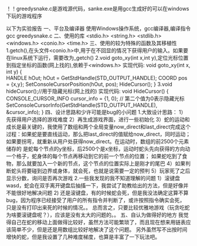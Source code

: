 ！！greedysnake.c是游戏源代码，sanke.exe是用gcc生成好的可以在windows下玩的游戏程序

以下为实验报告
一、平台及编译器
    使用Windows操作系统，gcc编译器,编译指令gcc greedysnake.c
二、使用的库
    <stdio.h> <string.h> <stdlib.h> <windows.h> <conio.h> <time.h>
三、使用的较为特殊的函数及其移植性
    1.getch(),在头文件<conio.h>中,用于在不回显的情况下获得用户的输入。如果要在linux系统下运行，需要改为_getch()
    2.void goto_xy(int x,int y),定位光标位置到指定坐标的函数(网上找的),依赖于<windows.h>
      实现代码:
      void goto_xy(int x, int y)
      {   
         HANDLE hOut;
         hOut = GetStdHandle(STD_OUTPUT_HANDLE);
         COORD pos = {x,y};
         SetConsoleCursorPosition(hOut, pos);
         HideCursor();
      } 
    3.void hideCursor();//用于隐藏光标(网上找的)
     实现代码:
      void HideCursor()
      {
         CONSOLE_CURSOR_INFO cursor_info = {1, 0};  // 第二个值为0表示隐藏光标
         SetConsoleCursorInfo(GetStdHandle(STD_OUTPUT_HANDLE), &cursor_info);
      }
四、设计思路和少许可能是bug的小问题
    1.大致设计思路：
      1）先获得用户选择的游戏难度
      2）再生成游戏界面，进行一些初始化
      3）蛇的运动和成长是最关键的，我使用了数组和两个全局变量now_direct和last_direct完成这个过程：如果蛇是要直线运动，那么把last_direct的值赋给now_direct，同时运动；如果要拐弯，就重新从用户处获得now_direct。在运动时，数组的前2500个元素储存的
      是蛇每个节点的y坐标，后2500个是x坐标，运动时蛇头先向获得的方向动一个格子，蛇身体的每个节点再移动到它的前一个节点的位置；
      如果蛇吃到了食物，那么就要加入一个新的节点，这个节点的位置实际上是刚才的尾巴
      4）如果判断蛇头将要碰到边界或身体，就会死，也就是说需要一定的预判
      5）玩家死了之后显示分数，询问是否再次游戏
    2.一些我发现的我不知道理解的问题
      1）滚键盘wasd，蛇会在双手离开键盘后抽搐一下，我尝试了助教给出的方法，但是好像并不能很好地解决问题
      2) 还是滚键盘，有的时候蛇会死，但是我没法确定这算不算bug，因为程序已经接受了用户的所有指令并判断了，或许按照指令确实会死，
      只是没有打印出来死的时候的情况。。
      总而言之，只要比较优雅地游戏（玩贪吃蛇为啥要滚键盘呢？），应该是没有太大的问题的。。
五、自认为做得好的地方
      我觉得自己在蛇的移动上面做得比较好，虽然方法可能繁琐了，而且现在想来用链表应该简单不少，但是还是用数组比较好地解决了这个问题。
    另外虽然写不出按时间增快的蛇，但是我设置了几种难度梯度，也算是丰富了一下玩法吧。

    